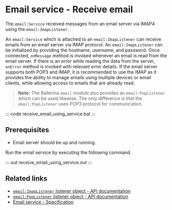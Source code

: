 # Email service - Receive email

The `email:Service` received messages from an email server via IMAP4 using the `email:ImapListener`.

An `email:Service` which is attached to an `email:ImapListener` can receive emails from an email server via IMAP protocol. An `email:ImapListener` can be initialized by providing the hostname, username, and password. Once connected, `onMessage` method is invoked whenever an email is read from the email server. If there is an error while reading the data from the server, `onError` method is invoked with relevant error details. If the email server supports both POP3 and IMAP, it is recommended to use the IMAP as it provides the ability to manage emails using multiple devices or email clients, while allowing access to emails that are already read. 

>**Note:** The Ballerina `email` module also provides an `email:PopListener` which can be used likewise. The only difference is that the `email:PopListener` uses POP3 protocol for communication. 

::: code receive_email_using_service.bal :::

## Prerequisites
- Email server should be up and running.

Run the email service by executing the following command.

::: out receive_email_using_service.out :::

## Related links
- [`email:ImapListener` listener object - API documentation](https://lib.ballerina.io/ballerina/email/latest/classes/ImapListener)
- [`email:PopListener` listener object - API documentation](https://lib.ballerina.io/ballerina/email/latest/classes/PopListener)
- [Email service - Specification](https://ballerina.io/spec/email/#4-service)
